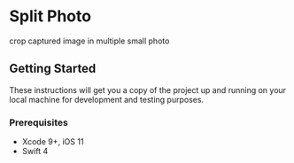 # Split Photo

crop captured image in multiple small photo

## Getting Started

These instructions will get you a copy of the project up and running on your local machine for development and testing purposes.

### Prerequisites
- Xcode 9+, iOS 11
- Swift 4

